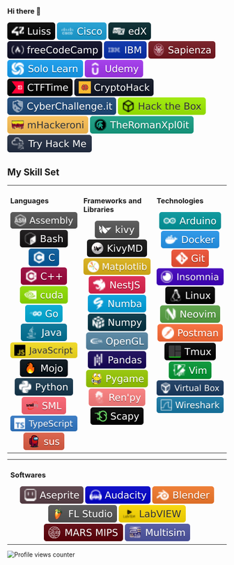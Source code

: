 ### Hi there 👋

<!--
**tde-nico/tde-nico** is a ✨ _special_ ✨ repository because its `README.md` (this file) appears on your GitHub profile.

Here are some ideas to get you started:

- 🔭 I’m currently working on ...
- 🌱 I’m currently learning ...
- 👯 I’m looking to collaborate on ...
- 🤔 I’m looking for help with ...
- 💬 Ask me about ...
- 📫 How to reach me: ...
- 😄 Pronouns: ...
- ⚡ Fun fact: ...



-->

<div align="left">
	<img src="badges/learn/42_Luiss.svg"/>
	<img src="badges/learn/Cisco.svg"/>
	<img src="badges/learn/edX.svg"/>
	<img src="badges/learn/freeCodeCamp.svg"/>
	<img src="badges/learn/IBM.svg"/>
	<img src="badges/learn/Sapienza.svg"/>
	<img src="badges/learn/Solo_Learn.svg"/>
	<!-- <img src="badges/learn/Udacity.svg"/> -->
	<img src="badges/learn/Udemy.svg"/>
</div>

<div align="left">
	<img src="badges/learn/CTFTime.svg"/>
	<img src="badges/learn/CryptoHack.svg"/>
	<img src="badges/learn/CyberChallenge.svg"/>
	<img src="badges/learn/Hack_the_Box.svg"/>
	<img src="badges/learn/mHackeroni.svg"/>
	<img src="badges/learn/TheRomanXpl0it.svg"/>
	<img src="badges/learn/Try_Hack_Me.svg"/>
</div>

## My Skill Set
<table><tr><td valign="top" width="33%">

### Languages
<div align="center">
	<img src="badges/languages/Assembly.svg"/>
	<!-- <img src="badges/languages/Auto_Hot_Key.svg"/> -->
	<img src="badges/languages/Bash.svg"/>
	<img src="badges/languages/C.svg"/>
	<img src="badges/languages/C++.svg"/>
	<img src="badges/languages/cuda.svg"/>
	<!-- <img src="badges/languages/Cobol.svg"/> -->
	<!-- <img src="badges/languages/CSS3.svg"/> --->
	<!-- <img src="badges/languages/Fortran.svg"/> --->
	<img src="badges/languages/Go.svg"/>
	<!-- <img src="badges/languages/Haskell.svg"/> --->
	<!-- <img src="badges/languages/HTML5.svg"/> --->
	<img src="badges/languages/Java.svg"/>
	<img src="badges/languages/JavaScript.svg"/>
	<!-- <img src="badges/languages/Lisp.svg"/> --->
	<img src="badges/languages/Mojo.svg"/>
	<!-- <img src="badges/languages/PowerShell.svg"/> -->
	<img src="badges/languages/Python.svg"/>
	<!-- <img src="badges/languages/Rust.svg"/> --->
	<img src="badges/languages/SML.svg"/>
	<!-- <img src="badges/languages/SystemVerilog.svg"/> -->
	<img src="badges/languages/TypeScript.svg"/>
	<a href="http://tinyurl.com/s63ve48">
		<img src="badges/others/sus.svg" />
	</a>

</div>

</td><td valign="top" width="33%">

### Frameworks and Libraries
<div align="center">
	<!-- <img src="badges/frameworks_and_libraries/Jest.svg"/> -->
	<!-- <img src="badges/frameworks_and_libraries/Junit5.svg"/> -->
	<!-- <img src="badges/frameworks_and_libraries/Keras.svg"/> -->
	<img src="badges/frameworks_and_libraries/Kivy.svg"/>
	<img src="badges/frameworks_and_libraries/KivyMD.svg"/>
	<img src="badges/frameworks_and_libraries/Matplotlib.svg"/>
	<img src="badges/frameworks_and_libraries/NestJS.svg"/>
	<img src="badges/frameworks_and_libraries/Numba.svg"/>
	<img src="badges/frameworks_and_libraries/Numpy.svg"/>
	<!-- <img src="badges/frameworks_and_libraries/OpenCV.svg"/> -->
	<img src="badges/frameworks_and_libraries/OpenGL.svg"/>
	<img src="badges/frameworks_and_libraries/Pandas.svg"/>
	<img src="badges/frameworks_and_libraries/Pygame.svg"/>
	<!-- <img src="badges/frameworks_and_libraries/Pytest.svg"/> -->
	<img src="badges/frameworks_and_libraries/Ren_py.svg"/>
	<img src="badges/frameworks_and_libraries/Scapy.svg"/>
	<!-- <img src="badges/frameworks_and_libraries/Scikit_Learn.svg"/> -->
	<!-- <img src="badges/frameworks_and_libraries/Selenium.svg"/> -->
	<!-- <img src="badges/frameworks_and_libraries/TensorFlow.svg"/> -->
	<!-- <img src="badges/frameworks_and_libraries/Vue_js.svg"/> --->

</div>
	
</td><td valign="top" width="33%">

### Technologies
<div align="center">
	<!-- <img src="badges/technologies/Adminer.svg"/> -->
	<!-- <img src="badges/technologies/Amazon_AWS.svg"/> -->
	<img src="badges/frameworks_and_libraries/Arduino.svg"/>
	<!-- <img src="badges/technologies/Colab.svg"/> -->
	<img src="badges/technologies/Docker.svg"/>
	<img src="badges/technologies/Git.svg"/>
	<img src="badges/technologies/Insomnia.svg"/>
	<!-- <img src="badges/technologies/Jupyter.svg"/> -->
	<img src="badges/technologies/Linux.svg"/>
	<!-- <img src="badges/technologies/MariaDB.svg"/> -->
	<!-- <img src="badges/technologies/Microsoft_Azure.svg"/> -->
	<img src="badges/technologies/Neovim.svg"/>
	<!-- <img src="badges/technologies/Nginx.svg"/> -->
	<!-- <img src="badges/technologies/Passport.svg"/> -->
	<!-- <img src="badges/technologies/Portainer.svg"/> -->
	<!-- <img src="badges/technologies/PostgreSQL.svg"/> -->
	<img src="badges/technologies/Postman.svg"/>
	<!-- <img src="badges/technologies/Prisma.svg"/> -->
	<!-- <img src="badges/technologies/QEMU.svg"/> -->
	<!-- <img src="badges/technologies/Redis.svg"/> -->
	<!-- <img src="badges/technologies/Terraform.svg"/> -->
	<img src="badges/technologies/Tmux.svg"/>
	<img src="badges/technologies/Vim.svg"/>
	<img src="badges/technologies/Virtual_Box.svg"/>
	<!-- <img src="badges/technologies/VMware.svg"/> -->
	<img src="badges/technologies/Wireshark.svg"/>
	<!-- <img src="badges/technologies/Wordpress.svg"/> -->
</div>

</td></tr></table>  

<table><tr><td valign="top" width="50%">

### Softwares
<div align="center">
	<img src="badges/technologies/Aseprite.svg"/>
	<img src="badges/technologies/Audacity.svg"/>
	<img src="badges/technologies/Blender.svg"/>
	<img src="badges/technologies/FL_Studio.svg"/>
	<img src="badges/technologies/LabVIEW.svg"/>
	<img src="badges/technologies/MARS_MIPS.svg"/>
	<img src="badges/technologies/Multisim.svg"/>
</div>

</td></tr></table>

<!--
## Github Stats

<tr>
<td>
	<a href="https://github.com/tde-nico">
		<img src="https://github-readme-stats.vercel.app/api?username=tde-nico&show_icons=true&count_private=true&hide_border=true&theme=nightowl" style="width: 50%">
	</a> 
</td>
<td>
	<a href="https://github.com/tde-nico?tab=repositories">
		<img src="https://github-readme-stats.vercel.app/api/top-langs/?username=tde-nico&hide_border=true&layout=compact&theme=nightowl&langs_count=10" style="width: 42%">
	</a>
</td>
</tr>

<a href="https://github.com/tde-nico?tab=repositories">
	<img src="https://github-readme-streak-stats.herokuapp.com/?user=tde-nico&theme=nightowl&hide_border=true">
</a>
-->

![Profile views counter](https://komarev.com/ghpvc/?username=tde-nico&&style=flat-square)

<!--
## 42 Stats

<div align="center">
<table><tr>
	<img src="https://badge42.vercel.app/api/v2/cl3lgho45001109mpqdw212jx/stats?cursusId=21&coalitionId=124" />
</tr></table>
</div>
-->
